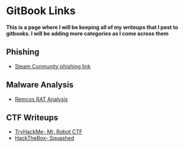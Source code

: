 GitBook Links
===============

__This is a page where I will be keeping all of my writeups that I post to gitbooks. I will be adding more categories as I come across them__

Phishing 
--------------
+ [Steam Conmunity phishing link](https://sil3nt-gh0st.gitbook.io/phishing-streamconmunity/)



Malware Analysis
---------------
+ [Remcos RAT Analysis](https://sil3nt-gh0st.gitbook.io/malware-analysis-remcos-rat/)

CTF Writeups
---------------
+ [TryHackMe- Mr. Robot CTF](https://sil3nt-gh0st.gitbook.io/tryhackme-mr.-robot-write-up/)
+ [HackTheBox- Squashed](https://sil3nt-gh0st.gitbook.io/hackthebox-squashed-writeup/)
